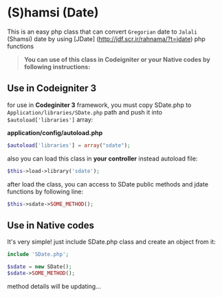 # (S)hamsi (Date)

This is an easy php class that can convert ` Gregorian ` date to ` Jalali ` (Shamsi) date by using [JDate] (http://jdf.scr.ir/rahnama/?t=jdate) php functions
> **You can use of this class in Codeigniter or your Native codes by following instructions:**

## Use in Codeigniter 3

for use in **Codeginiter 3** framework, you must copy SDate.php to `Application/libraries/SDate.php` path and push it into `$autoload['libraries']` array:

**application/config/autoload.php**
```php
$autoload['libraries'] = array("sdate");
```
also you can load this class in **your controller** instead autoload file:
```php
$this->load->library('sdate');
```
after load the class, you can access to SDate public methods and jdate functions by following line:
```php
$this->sdate->SOME_METHOD();
```
## Use in Native codes

It's very simple! just include SDate.php class and create an object from it:
```php
include 'SDate.php';

$sdate = new SDate();
$sdate->SOME_METHOD();
```

method details will be updating...

